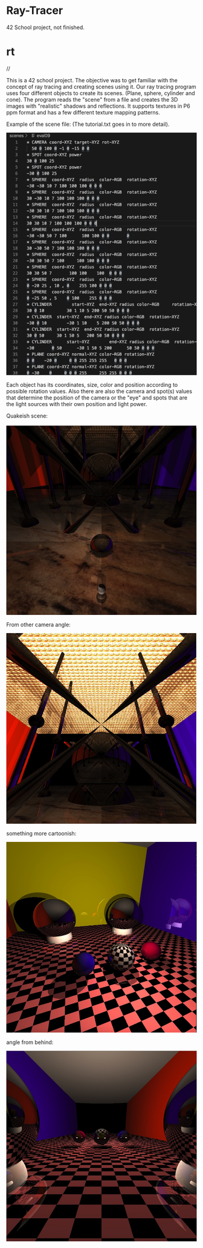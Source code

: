 # Ray-Tracer
42 School project, not finished.

# rt
//

This is a 42 school project.
The objective was to get familiar with the concept of ray tracing and creating scenes using it. Our ray tracing program uses four different objects to create its scenes.
(Plane, sphere, cylinder and cone). The program reads the "scene" from a file and creates the 3D images with "realistic" shadows and reflections. It supports textures in P6 ppm format and has a few different texture mapping patterns. 

Example of the scene file: (The tutorial.txt goes in to more detail).

![scene eval09 file:](https://github.com/Makenfile86/rtv1/blob/main/scene_09.png?raw=true)

Each object has its coordinates, size, color and position according to possible rotation values. Also there are also the camera and spot(s) values that determine the position of the camera or the "eye" and spots that are the light sources with their own position and light power.

Quakeish scene:

![scene eval09 image:](https://github.com/Makenfile86/ray-tracer/blob/main/rt1.jpg?raw=true)

From other camera angle:

![scene eval09 image2:](https://github.com/Makenfile86/ray-tracer/blob/main/rt2.jpg?raw=true)

something more cartoonish: 

![scene eval09 image3:](https://github.com/Makenfile86/ray-tracer/blob/main/ballroom1.jpg?raw=true)

angle from behind:

![scene eval09 image3:](https://github.com/Makenfile86/ray-tracer/blob/main/ballroom2.jpg?raw=true)
